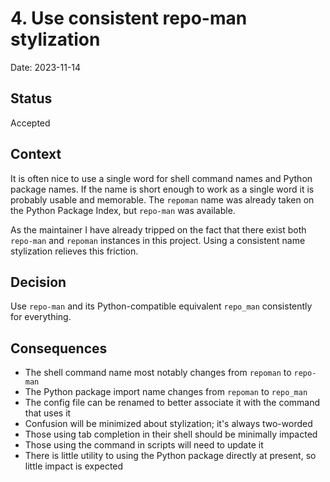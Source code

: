 # 4. Use consistent repo-man stylization

Date: 2023-11-14

## Status

Accepted

## Context

It is often nice to use a single word for shell command names and Python package names.
If the name is short enough to work as a single word it is probably usable and memorable.
The `repoman` name was already taken on the Python Package Index, but `repo-man` was available.

As the maintainer I have already tripped on the fact that there exist both `repo-man` and `repoman` instances in this project.
Using a consistent name stylization relieves this friction.

## Decision

Use `repo-man` and its Python-compatible equivalent `repo_man` consistently for everything.

## Consequences

- The shell command name most notably changes from `repoman` to `repo-man`
- The Python package import name changes from `repoman` to `repo_man`
- The config file can be renamed to better associate it with the command that uses it
- Confusion will be minimized about stylization; it's always two-worded
- Those using tab completion in their shell should be minimally impacted
- Those using the command in scripts will need to update it
- There is little utility to using the Python package directly at present, so little impact is expected
